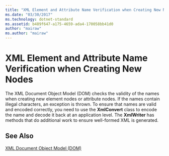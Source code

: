 ```yaml
---
title: "XML Element and Attribute Name Verification when Creating New Nodes"
ms.date: "03/30/2017"
ms.technology: dotnet-standard
ms.assetid: b489f647-a175-4659-ada4-170058bb41d0
author: "mairaw"
ms.author: "mairaw"
---
```

# XML Element and Attribute Name Verification when Creating New Nodes
The XML Document Object Model (DOM) checks the validity of the names when creating new element nodes or attribute nodes. If the names contain illegal characters, an exception is thrown. To ensure that names are valid and encoded correctly, you need to use the **XmlConvert** class to encode the name and decode it back at an application level. The **XmlWriter** has methods that do additional work to ensure well-formed XML is generated.  
  
## See Also  
 [XML Document Object Model (DOM)](../../../../docs/standard/data/xml/xml-document-object-model-dom.md)
